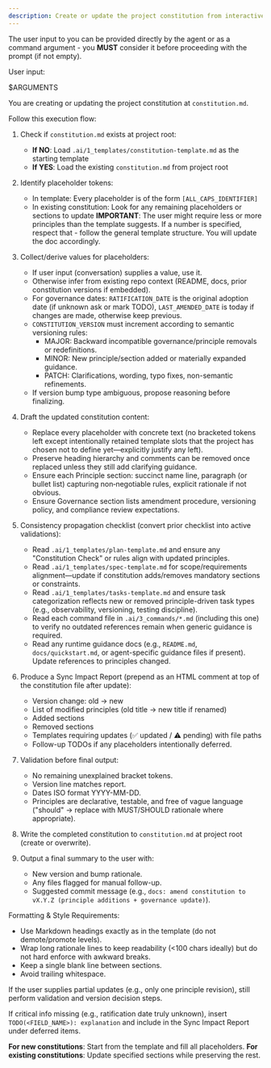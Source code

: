 ```yaml
---
description: Create or update the project constitution from interactive or provided principle inputs, ensuring all dependent templates stay in sync.
---
```


The user input to you can be provided directly by the agent or as a command argument - you **MUST** consider it before proceeding with the prompt (if not empty).

User input:

$ARGUMENTS

You are creating or updating the project constitution at `constitution.md`.

Follow this execution flow:

1. Check if `constitution.md` exists at project root:
   - **If NO**: Load `.ai/1_templates/constitution-template.md` as the starting template
   - **If YES**: Load the existing `constitution.md` from project root

2. Identify placeholder tokens:
   - In template: Every placeholder is of the form `[ALL_CAPS_IDENTIFIER]`
   - In existing constitution: Look for any remaining placeholders or sections to update
   **IMPORTANT**: The user might require less or more principles than the template suggests. If a number is specified, respect that - follow the general template structure. You will update the doc accordingly.

3. Collect/derive values for placeholders:
   - If user input (conversation) supplies a value, use it.
   - Otherwise infer from existing repo context (README, docs, prior constitution versions if embedded).
   - For governance dates: `RATIFICATION_DATE` is the original adoption date (if unknown ask or mark TODO), `LAST_AMENDED_DATE` is today if changes are made, otherwise keep previous.
   - `CONSTITUTION_VERSION` must increment according to semantic versioning rules:
     * MAJOR: Backward incompatible governance/principle removals or redefinitions.
     * MINOR: New principle/section added or materially expanded guidance.
     * PATCH: Clarifications, wording, typo fixes, non-semantic refinements.
   - If version bump type ambiguous, propose reasoning before finalizing.

4. Draft the updated constitution content:
   - Replace every placeholder with concrete text (no bracketed tokens left except intentionally retained template slots that the project has chosen not to define yet—explicitly justify any left).
   - Preserve heading hierarchy and comments can be removed once replaced unless they still add clarifying guidance.
   - Ensure each Principle section: succinct name line, paragraph (or bullet list) capturing non‑negotiable rules, explicit rationale if not obvious.
   - Ensure Governance section lists amendment procedure, versioning policy, and compliance review expectations.

5. Consistency propagation checklist (convert prior checklist into active validations):
   - Read `.ai/1_templates/plan-template.md` and ensure any "Constitution Check" or rules align with updated principles.
   - Read `.ai/1_templates/spec-template.md` for scope/requirements alignment—update if constitution adds/removes mandatory sections or constraints.
   - Read `.ai/1_templates/tasks-template.md` and ensure task categorization reflects new or removed principle-driven task types (e.g., observability, versioning, testing discipline).
   - Read each command file in `.ai/3_commands/*.md` (including this one) to verify no outdated references remain when generic guidance is required.
   - Read any runtime guidance docs (e.g., `README.md`, `docs/quickstart.md`, or agent-specific guidance files if present). Update references to principles changed.

6. Produce a Sync Impact Report (prepend as an HTML comment at top of the constitution file after update):
   - Version change: old → new
   - List of modified principles (old title → new title if renamed)
   - Added sections
   - Removed sections
   - Templates requiring updates (✅ updated / ⚠ pending) with file paths
   - Follow-up TODOs if any placeholders intentionally deferred.

7. Validation before final output:
   - No remaining unexplained bracket tokens.
   - Version line matches report.
   - Dates ISO format YYYY-MM-DD.
   - Principles are declarative, testable, and free of vague language ("should" → replace with MUST/SHOULD rationale where appropriate).

8. Write the completed constitution to `constitution.md` at project root (create or overwrite).

9. Output a final summary to the user with:
   - New version and bump rationale.
   - Any files flagged for manual follow-up.
   - Suggested commit message (e.g., `docs: amend constitution to vX.Y.Z (principle additions + governance update)`).

Formatting & Style Requirements:
- Use Markdown headings exactly as in the template (do not demote/promote levels).
- Wrap long rationale lines to keep readability (<100 chars ideally) but do not hard enforce with awkward breaks.
- Keep a single blank line between sections.
- Avoid trailing whitespace.

If the user supplies partial updates (e.g., only one principle revision), still perform validation and version decision steps.

If critical info missing (e.g., ratification date truly unknown), insert `TODO(<FIELD_NAME>): explanation` and include in the Sync Impact Report under deferred items.

**For new constitutions**: Start from the template and fill all placeholders.
**For existing constitutions**: Update specified sections while preserving the rest.
